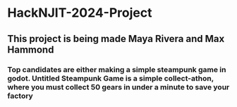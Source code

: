 # HackNJIT-2024-Project

## This project is being made Maya Rivera and Max Hammond
### Top candidates are either making a simple steampunk game in godot. Untitled Steampunk Game is a simple collect-athon, where you must collect 50 gears in under a minute to save your factory